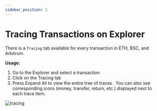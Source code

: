 ```yaml
---
sidebar_position: 2
---
```


# Tracing Transactions on Explorer

There is a `Tracing` tab available for every transaction in ETH, BSC, and Arbitrum. 

**Usage:**

1.  Go to the Explorer and select a transaction
2.  Click on the Tracing tab
3.  Press Expand All to view the entire tree of traces . You can also see corresponding icons (money, transfer, return, etc.) displayed next to each trace item.

![tracing](/img/tracing.png)

